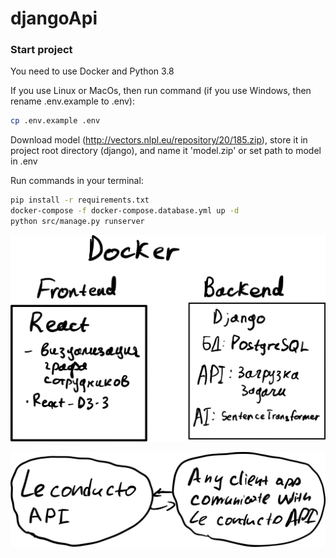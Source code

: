 # djangoApi

### Start project
You need to use Docker and Python 3.8

If you use Linux or MacOs, then run command (if you use Windows, then rename .env.example to .env):
```bash
cp .env.example .env
```
Download model (http://vectors.nlpl.eu/repository/20/185.zip), store it in project root directory (django), and name it 'model.zip' or set path to model in .env

Run commands in your terminal:
```bash
pip install -r requirements.txt
docker-compose -f docker-compose.database.yml up -d
python src/manage.py runserver
```

![img.png](img.png)

![img_1.png](img_1.png)